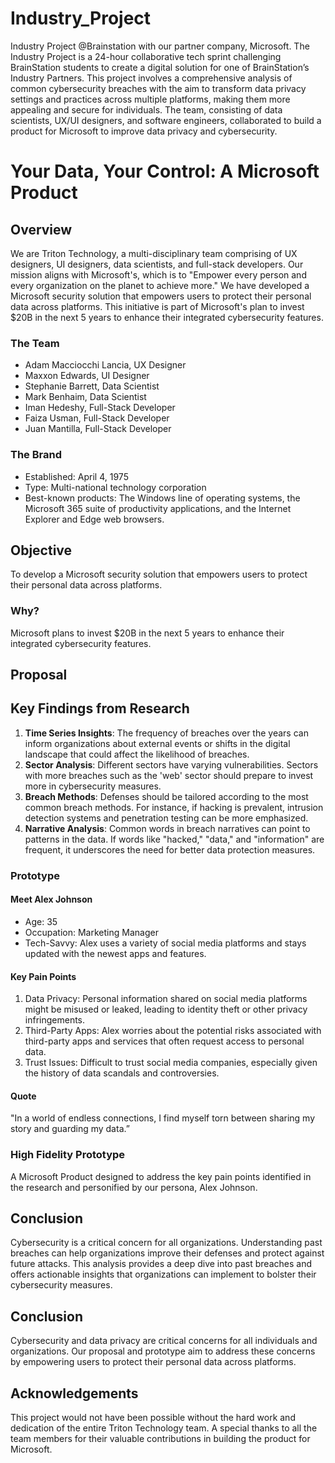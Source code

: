 # Industry_Project
Industry Project @Brainstation with our partner company, Microsoft.
The Industry Project is a 24-hour collaborative tech sprint challenging BrainStation students to create a digital solution for one of BrainStation’s Industry Partners. This project involves a comprehensive analysis of common cybersecurity breaches with the aim to transform data privacy settings and practices across multiple platforms, making them more appealing and secure for individuals. The team, consisting of data scientists, UX/UI designers, and software engineers, collaborated to build a product for Microsoft to improve data privacy and cybersecurity.

# Your Data, Your Control: A Microsoft Product

## Overview
We are Triton Technology, a multi-disciplinary team comprising of UX designers, UI designers, data scientists, and full-stack developers. Our mission aligns with Microsoft's, which is to "Empower every person and every organization on the planet to achieve more." We have developed a Microsoft security solution that empowers users to protect their personal data across platforms. This initiative is part of Microsoft's plan to invest $20B in the next 5 years to enhance their integrated cybersecurity features.

### The Team
- Adam Macciocchi Lancia, UX Designer
- Maxxon Edwards, UI Designer
- Stephanie Barrett, Data Scientist
- Mark Benhaim, Data Scientist
- Iman Hedeshy, Full-Stack Developer
- Faiza Usman, Full-Stack Developer
- Juan Mantilla, Full-Stack Developer

### The Brand
- Established: April 4, 1975
- Type: Multi-national technology corporation
- Best-known products: The Windows line of operating systems, the Microsoft 365 suite of productivity applications, and the Internet Explorer and Edge web browsers.

## Objective
To develop a Microsoft security solution that empowers users to protect their personal data across platforms.

### Why?
Microsoft plans to invest $20B in the next 5 years to enhance their integrated cybersecurity features.

## Proposal

## Key Findings from Research

1. **Time Series Insights**: The frequency of breaches over the years can inform organizations about external events or shifts in the digital landscape that could affect the likelihood of breaches.
2. **Sector Analysis**: Different sectors have varying vulnerabilities. Sectors with more breaches such as the 'web' sector should prepare to invest more in cybersecurity measures.
3. **Breach Methods**: Defenses should be tailored according to the most common breach methods. For instance, if hacking is prevalent, intrusion detection systems and penetration testing can be more emphasized.
4. **Narrative Analysis**: Common words in breach narratives can point to patterns in the data. If words like "hacked," "data," and "information" are frequent, it underscores the need for better data protection measures.

### Prototype
#### Meet Alex Johnson
- Age: 35
- Occupation: Marketing Manager
- Tech-Savvy: Alex uses a variety of social media platforms and stays updated with the newest apps and features.

#### Key Pain Points
1. Data Privacy: Personal information shared on social media platforms might be misused or leaked, leading to identity theft or other privacy infringements.
2. Third-Party Apps: Alex worries about the potential risks associated with third-party apps and services that often request access to personal data.
3. Trust Issues: Difficult to trust social media companies, especially given the history of data scandals and controversies.

#### Quote
"In a world of endless connections, I find myself torn between sharing my story and guarding my data.”

### High Fidelity Prototype
A Microsoft Product designed to address the key pain points identified in the research and personified by our persona, Alex Johnson.

## Conclusion
Cybersecurity is a critical concern for all organizations. Understanding past breaches can help organizations improve their defenses and protect against future attacks. This analysis provides a deep dive into past breaches and offers actionable insights that organizations can implement to bolster their cybersecurity measures.

## Conclusion
Cybersecurity and data privacy are critical concerns for all individuals and organizations. Our proposal and prototype aim to address these concerns by empowering users to protect their personal data across platforms.

## Acknowledgements
This project would not have been possible without the hard work and dedication of the entire Triton Technology team. A special thanks to all the team members for their valuable contributions in building the product for Microsoft.

